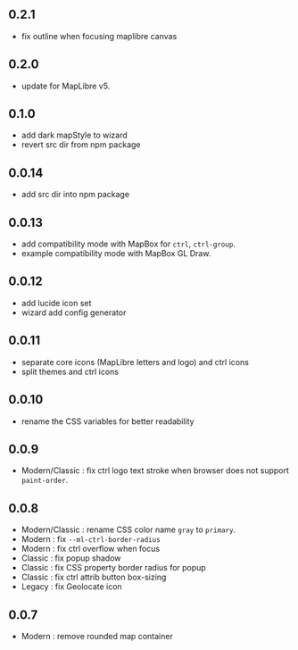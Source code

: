 ## 0.2.1

- fix outline when focusing maplibre canvas

## 0.2.0

- update for MapLibre v5.

## 0.1.0

- add dark mapStyle to wizard
- revert src dir from npm package

## 0.0.14

- add src dir into npm package

## 0.0.13

- add compatibility mode with MapBox for `ctrl`, `ctrl-group`.
- example compatibility mode with MapBox GL Draw.

## 0.0.12

- add lucide icon set
- wizard add config generator

## 0.0.11

- separate core icons (MapLibre letters and logo) and ctrl icons
- split themes and ctrl icons

## 0.0.10

- rename the CSS variables for better readability

## 0.0.9

- Modern/Classic : fix ctrl logo text stroke when browser does not support `paint-order`.

## 0.0.8

- Modern/Classic : rename CSS color name `gray` to `primary`.
- Modern : fix `--ml-ctrl-border-radius`
- Modern : fix ctrl overflow when focus
- Classic : fix popup shadow
- Classic : fix CSS property border radius for popup
- Classic : fix ctrl attrib button box-sizing
- Legacy : fix Geolocate icon

## 0.0.7

- Modern : remove rounded map container

